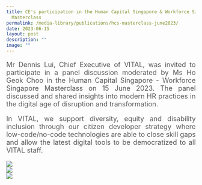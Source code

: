 ```yaml
---
title: CE's participation in the Human Capital Singapore & Workforce Singapore
  Masterclass
permalink: /media-library/publications/hcs-masterclass-june2023/
date: 2023-06-15
layout: post
description: ""
image: ""
---
```

<p style="font-size: 18px;color:#585858;text-align:justify;">
Mr Dennis Lui, Chief Executive of VITAL, was invited to participate in a panel discussion moderated by Ms Ho Geok Choo in the Human Capital Singapore - Workforce Singapore Masterclass on 15 June 2023. The panel discussed and shared insights into modern HR practices in the digital age of disruption and transformation.
</p>
<p style="font-size: 18px;color:#585858;text-align:justify;">
In VITAL, we support diversity, equity and disability inclusion through our citizen developer strategy where low-code/no-code technologies are able to close skill gaps and allow the latest digital tools to be democratized to all VITAL staff.
</p>



<img src="/images/Media/hcs 1.jpg">
<br>
<img src="/images/Media/hcs 2.jpg">
<br>
<img src="/images/Media/hcs 3.jpg">